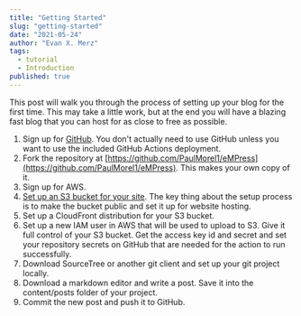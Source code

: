 ```yaml
---
title: "Getting Started"
slug: "getting-started"
date: "2021-05-24"
author: "Evan X. Merz"
tags: 
  - tutorial
  - Introduction
published: true
---
```


This post will walk you through the process of setting up your blog for the first time. This may take a little work, but at the end you will have a blazing fast blog that you can host for as close to free as possible.

1. Sign up for [GitHub](https://www.github.com). You don't actually need to use GitHub unless you want to use the included GitHub Actions deployment.
2. Fork the repository at [https://github.com/PaulMorel1/eMPress](https://github.com/PaulMorel1/eMPress). This makes your own copy of it.
3. Sign up for AWS.
4. [Set up an S3 bucket for your site](https://docs.aws.amazon.com/AmazonS3/latest/userguide/WebsiteHosting.html). The key thing about the setup process is to make the bucket public and set it up for website hosting.
5. Set up a CloudFront distribution for your S3 bucket.
6. Set up a new IAM user in AWS that will be used to upload to S3. Give it full control of your S3 bucket. Get the access key id and secret and set your repository secrets on GitHub that are needed for the action to run successfully.
7. Download SourceTree or another git client and set up your git project locally.
8. Download a markdown editor and write a post. Save it into the content/posts folder of your project.
9. Commit the new post and push it to GitHub.